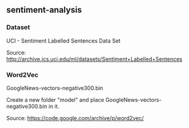 ## sentiment-analysis
### Dataset
UCI - Sentiment Labelled Sentences Data Set

Source: http://archive.ics.uci.edu/ml/datasets/Sentiment+Labelled+Sentences

### Word2Vec
GoogleNews-vectors-negative300.bin

Create a new folder "model" and place GoogleNews-vectors-negative300.bin in it.

Source: https://code.google.com/archive/p/word2vec/
